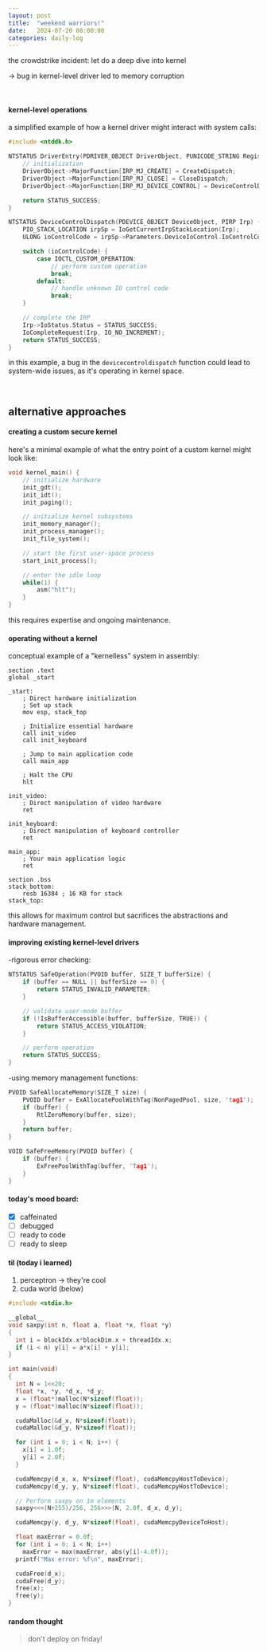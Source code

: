 ```yaml
---
layout: post
title:  "weekend warriors!"
date:   2024-07-20 08:00:00
categories: daily-log
---
```


the crowdstrike incident: let do a deep dive into kernel

-> bug in kernel-level driver led to memory corruption

<br>

#### kernel-level operations

a simplified example of how a kernel driver might interact with system calls:

```c
#include <ntddk.h>

NTSTATUS DriverEntry(PDRIVER_OBJECT DriverObject, PUNICODE_STRING RegistryPath) {
    // initialization
    DriverObject->MajorFunction[IRP_MJ_CREATE] = CreateDispatch;
    DriverObject->MajorFunction[IRP_MJ_CLOSE] = CloseDispatch;
    DriverObject->MajorFunction[IRP_MJ_DEVICE_CONTROL] = DeviceControlDispatch;

    return STATUS_SUCCESS;
}

NTSTATUS DeviceControlDispatch(PDEVICE_OBJECT DeviceObject, PIRP Irp) {
    PIO_STACK_LOCATION irpSp = IoGetCurrentIrpStackLocation(Irp);
    ULONG ioControlCode = irpSp->Parameters.DeviceIoControl.IoControlCode;

    switch (ioControlCode) {
        case IOCTL_CUSTOM_OPERATION:
            // perform custom operation
            break;
        default:
            // handle unknown IO control code
            break;
    }

    // complete the IRP
    Irp->IoStatus.Status = STATUS_SUCCESS;
    IoCompleteRequest(Irp, IO_NO_INCREMENT);
    return STATUS_SUCCESS;
}
```

in this example, a bug in the `devicecontroldispatch` function could lead to system-wide issues, as it's operating in kernel space.

<br>

## alternative approaches

#### creating a custom secure kernel

here's a minimal example of what the entry point of a custom kernel might look like:

```c
void kernel_main() {
    // initialize hardware
    init_gdt();
    init_idt();
    init_paging();

    // initialize kernel subsystems
    init_memory_manager();
    init_process_manager();
    init_file_system();

    // start the first user-space process
    start_init_process();

    // enter the idle loop
    while(1) {
        asm("hlt");
    }
}
```

this requires expertise and ongoing maintenance.

#### operating without a kernel

conceptual example of a "kernelless" system in assembly:

```assembly
section .text
global _start

_start:
    ; Direct hardware initialization
    ; Set up stack
    mov esp, stack_top

    ; Initialize essential hardware
    call init_video
    call init_keyboard

    ; Jump to main application code
    call main_app

    ; Halt the CPU
    hlt

init_video:
    ; Direct manipulation of video hardware
    ret

init_keyboard:
    ; Direct manipulation of keyboard controller
    ret

main_app:
    ; Your main application logic
    ret

section .bss
stack_bottom:
    resb 16384 ; 16 KB for stack
stack_top:
```

this allows for maximum control but sacrifices the abstractions and hardware management.

#### improving existing kernel-level drivers
-rigorous error checking:

```c
NTSTATUS SafeOperation(PVOID buffer, SIZE_T bufferSize) {
    if (buffer == NULL || bufferSize == 0) {
        return STATUS_INVALID_PARAMETER;
    }

    // validate user-mode buffer
    if (!IsBufferAccessible(buffer, bufferSize, TRUE)) {
        return STATUS_ACCESS_VIOLATION;
    }

    // perform operation
    return STATUS_SUCCESS;
}
```

-using memory management functions:

```c
PVOID SafeAllocateMemory(SIZE_T size) {
    PVOID buffer = ExAllocatePoolWithTag(NonPagedPool, size, 'tag1');
    if (buffer) {
        RtlZeroMemory(buffer, size);
    }
    return buffer;
}

VOID SafeFreeMemory(PVOID buffer) {
    if (buffer) {
        ExFreePoolWithTag(buffer, 'Tag1');
    }
}
```

#### today's mood board:
- [x] caffeinated
- [ ] debugged
- [ ] ready to code
- [ ] ready to sleep

#### til (today i learned)
1. perceptron    -> they're cool
2. cuda world  (below)

```c
#include <stdio.h>

__global__
void saxpy(int n, float a, float *x, float *y)
{
  int i = blockIdx.x*blockDim.x + threadIdx.x;
  if (i < n) y[i] = a*x[i] + y[i];
}

int main(void)
{
  int N = 1<<20;
  float *x, *y, *d_x, *d_y;
  x = (float*)malloc(N*sizeof(float));
  y = (float*)malloc(N*sizeof(float));

  cudaMalloc(&d_x, N*sizeof(float)); 
  cudaMalloc(&d_y, N*sizeof(float));

  for (int i = 0; i < N; i++) {
    x[i] = 1.0f;
    y[i] = 2.0f;
  }

  cudaMemcpy(d_x, x, N*sizeof(float), cudaMemcpyHostToDevice);
  cudaMemcpy(d_y, y, N*sizeof(float), cudaMemcpyHostToDevice);

  // Perform saxpy on 1m elements
  saxpy<<<(N+255)/256, 256>>>(N, 2.0f, d_x, d_y);

  cudaMemcpy(y, d_y, N*sizeof(float), cudaMemcpyDeviceToHost);

  float maxError = 0.0f;
  for (int i = 0; i < N; i++)
    maxError = max(maxError, abs(y[i]-4.0f));
  printf("Max error: %f\n", maxError);

  cudaFree(d_x);
  cudaFree(d_y);
  free(x);
  free(y);
}
```

#### random thought
> don't deploy on friday!
>